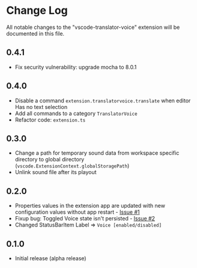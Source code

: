 # Change Log

All notable changes to the "vscode-translator-voice" extension will be documented in this file.

## 0.4.1
- Fix security vulnerability: upgrade mocha to 8.0.1

## 0.4.0
- Disable a command `extension.translatorvoice.translate` when editor Has no text selection
- Add all commands to a category `TranslatorVoice`
- Refactor code: `extension.ts`

## 0.3.0
- Change a path for temporary sound data from workspace specific directory to global directory (`vscode.ExtensionContext.globalStoragePath`)
- Unlink sound file after its playout

## 0.2.0
- Properties values in the extension app are updated with new configuration values without app restart - [Issue #1](https://github.com/yokawasa/vscode-translator-voice/issues/1)
- Fixup bug: Toggled Voice state isn't persisted - [Issue #2](https://github.com/yokawasa/vscode-translator-voice/issues/2)
- Changed StatusBarItem Label => `Voice [enabled/disabled]`

## 0.1.0
- Initial release (alpha release)

